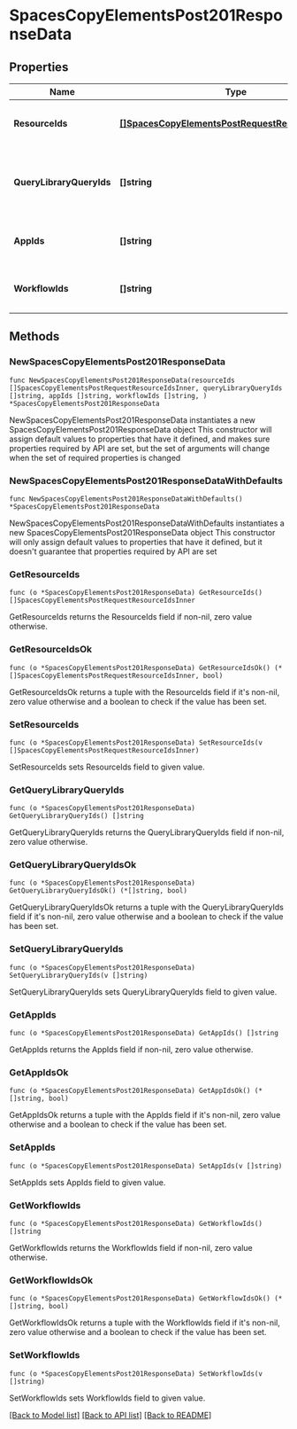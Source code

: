 # SpacesCopyElementsPost201ResponseData

## Properties

Name | Type | Description | Notes
------------ | ------------- | ------------- | -------------
**ResourceIds** | [**[]SpacesCopyElementsPostRequestResourceIdsInner**](SpacesCopyElementsPostRequestResourceIdsInner.md) | The uuids of the copied resources. | 
**QueryLibraryQueryIds** | **[]string** | The uuids of the copied query library queries. | 
**AppIds** | **[]string** | The uuids of the copied app or modules. | 
**WorkflowIds** | **[]string** | The uuids of the copied workflows. | 

## Methods

### NewSpacesCopyElementsPost201ResponseData

`func NewSpacesCopyElementsPost201ResponseData(resourceIds []SpacesCopyElementsPostRequestResourceIdsInner, queryLibraryQueryIds []string, appIds []string, workflowIds []string, ) *SpacesCopyElementsPost201ResponseData`

NewSpacesCopyElementsPost201ResponseData instantiates a new SpacesCopyElementsPost201ResponseData object
This constructor will assign default values to properties that have it defined,
and makes sure properties required by API are set, but the set of arguments
will change when the set of required properties is changed

### NewSpacesCopyElementsPost201ResponseDataWithDefaults

`func NewSpacesCopyElementsPost201ResponseDataWithDefaults() *SpacesCopyElementsPost201ResponseData`

NewSpacesCopyElementsPost201ResponseDataWithDefaults instantiates a new SpacesCopyElementsPost201ResponseData object
This constructor will only assign default values to properties that have it defined,
but it doesn't guarantee that properties required by API are set

### GetResourceIds

`func (o *SpacesCopyElementsPost201ResponseData) GetResourceIds() []SpacesCopyElementsPostRequestResourceIdsInner`

GetResourceIds returns the ResourceIds field if non-nil, zero value otherwise.

### GetResourceIdsOk

`func (o *SpacesCopyElementsPost201ResponseData) GetResourceIdsOk() (*[]SpacesCopyElementsPostRequestResourceIdsInner, bool)`

GetResourceIdsOk returns a tuple with the ResourceIds field if it's non-nil, zero value otherwise
and a boolean to check if the value has been set.

### SetResourceIds

`func (o *SpacesCopyElementsPost201ResponseData) SetResourceIds(v []SpacesCopyElementsPostRequestResourceIdsInner)`

SetResourceIds sets ResourceIds field to given value.


### GetQueryLibraryQueryIds

`func (o *SpacesCopyElementsPost201ResponseData) GetQueryLibraryQueryIds() []string`

GetQueryLibraryQueryIds returns the QueryLibraryQueryIds field if non-nil, zero value otherwise.

### GetQueryLibraryQueryIdsOk

`func (o *SpacesCopyElementsPost201ResponseData) GetQueryLibraryQueryIdsOk() (*[]string, bool)`

GetQueryLibraryQueryIdsOk returns a tuple with the QueryLibraryQueryIds field if it's non-nil, zero value otherwise
and a boolean to check if the value has been set.

### SetQueryLibraryQueryIds

`func (o *SpacesCopyElementsPost201ResponseData) SetQueryLibraryQueryIds(v []string)`

SetQueryLibraryQueryIds sets QueryLibraryQueryIds field to given value.


### GetAppIds

`func (o *SpacesCopyElementsPost201ResponseData) GetAppIds() []string`

GetAppIds returns the AppIds field if non-nil, zero value otherwise.

### GetAppIdsOk

`func (o *SpacesCopyElementsPost201ResponseData) GetAppIdsOk() (*[]string, bool)`

GetAppIdsOk returns a tuple with the AppIds field if it's non-nil, zero value otherwise
and a boolean to check if the value has been set.

### SetAppIds

`func (o *SpacesCopyElementsPost201ResponseData) SetAppIds(v []string)`

SetAppIds sets AppIds field to given value.


### GetWorkflowIds

`func (o *SpacesCopyElementsPost201ResponseData) GetWorkflowIds() []string`

GetWorkflowIds returns the WorkflowIds field if non-nil, zero value otherwise.

### GetWorkflowIdsOk

`func (o *SpacesCopyElementsPost201ResponseData) GetWorkflowIdsOk() (*[]string, bool)`

GetWorkflowIdsOk returns a tuple with the WorkflowIds field if it's non-nil, zero value otherwise
and a boolean to check if the value has been set.

### SetWorkflowIds

`func (o *SpacesCopyElementsPost201ResponseData) SetWorkflowIds(v []string)`

SetWorkflowIds sets WorkflowIds field to given value.



[[Back to Model list]](../README.md#documentation-for-models) [[Back to API list]](../README.md#documentation-for-api-endpoints) [[Back to README]](../README.md)


